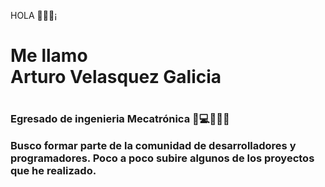 HOLA 👋🧑🏽¡
<h1>Me llamo<br>
Arturo Velasquez Galicia<h1>
  
<h3>Egresado de ingenieria Mecatrónica 🤖💻👩🏽‍🔧
 
Busco formar parte de la comunidad de desarrolladores y programadores. Poco a poco subire algunos de los proyectos que he realizado.<h3>
